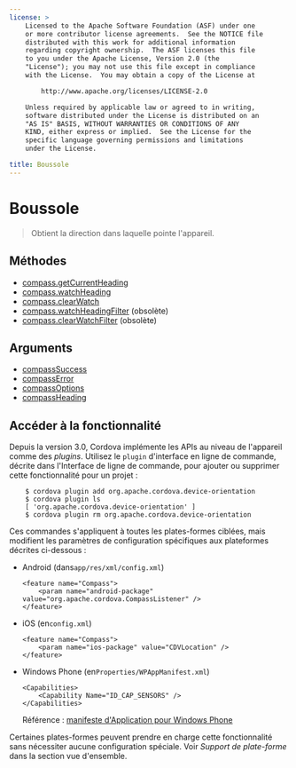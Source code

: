```yaml
---
license: >
    Licensed to the Apache Software Foundation (ASF) under one
    or more contributor license agreements.  See the NOTICE file
    distributed with this work for additional information
    regarding copyright ownership.  The ASF licenses this file
    to you under the Apache License, Version 2.0 (the
    "License"); you may not use this file except in compliance
    with the License.  You may obtain a copy of the License at

        http://www.apache.org/licenses/LICENSE-2.0

    Unless required by applicable law or agreed to in writing,
    software distributed under the License is distributed on an
    "AS IS" BASIS, WITHOUT WARRANTIES OR CONDITIONS OF ANY
    KIND, either express or implied.  See the License for the
    specific language governing permissions and limitations
    under the License.

title: Boussole
---
```


# Boussole

> Obtient la direction dans laquelle pointe l'appareil.

## Méthodes

*   [compass.getCurrentHeading](compass.getCurrentHeading.html)
*   [compass.watchHeading](compass.watchHeading.html)
*   [compass.clearWatch](compass.clearWatch.html)
*   [compass.watchHeadingFilter](compass.watchHeadingFilter.html) (obsolète)
*   [compass.clearWatchFilter](compass.clearWatchFilter.html) (obsolète)

## Arguments

*   [compassSuccess](parameters/compassSuccess.html)
*   [compassError](parameters/compassError.html)
*   [compassOptions](parameters/compassOptions.html)
*   [compassHeading](parameters/compassHeading.html)

## Accéder à la fonctionnalité

Depuis la version 3.0, Cordova implémente les APIs au niveau de l'appareil comme des *plugins*. Utilisez le `plugin` d'interface en ligne de commande, décrite dans l'Interface de ligne de commande, pour ajouter ou supprimer cette fonctionnalité pour un projet :

        $ cordova plugin add org.apache.cordova.device-orientation
        $ cordova plugin ls
        [ 'org.apache.cordova.device-orientation' ]
        $ cordova plugin rm org.apache.cordova.device-orientation
    

Ces commandes s'appliquent à toutes les plates-formes ciblées, mais modifient les paramètres de configuration spécifiques aux plateformes décrites ci-dessous :

*   Android (dans`app/res/xml/config.xml`)
    
        <feature name="Compass">
            <param name="android-package" value="org.apache.cordova.CompassListener" />
        </feature>
        

*   iOS (en`config.xml`)
    
        <feature name="Compass">
            <param name="ios-package" value="CDVLocation" />
        </feature>
        

*   Windows Phone (en`Properties/WPAppManifest.xml`)
    
        <Capabilities>
            <Capability Name="ID_CAP_SENSORS" />
        </Capabilities>
        
    
    Référence : [manifeste d'Application pour Windows Phone][1]

 [1]: http://msdn.microsoft.com/en-us/library/ff769509%28v=vs.92%29.aspx

Certaines plates-formes peuvent prendre en charge cette fonctionnalité sans nécessiter aucune configuration spéciale. Voir *Support de plate-forme* dans la section vue d'ensemble.